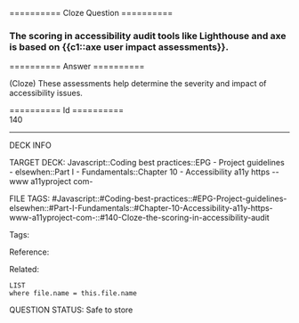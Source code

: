 ========== Cloze Question ==========

###  The scoring in accessibility audit tools like Lighthouse and axe is based on {{c1::axe user impact assessments}}.  

========== Answer ==========  

(Cloze) These assessments help determine the severity and impact of accessibility issues.

========== Id ==========  
140

---

DECK INFO

TARGET DECK: Javascript::Coding best practices::EPG - Project guidelines - elsewhen::Part I - Fundamentals::Chapter 10 - Accessibility a11y https --www a11yproject com-

FILE TAGS: #Javascript::#Coding-best-practices::#EPG-Project-guidelines-elsewhen::#Part-I-Fundamentals::#Chapter-10-Accessibility-a11y-https-www-a11yproject-com-::#140-Cloze-the-scoring-in-accessibility-audit

Tags:

Reference:

Related:

```dataview
LIST
where file.name = this.file.name
````
QUESTION STATUS: Safe to store
